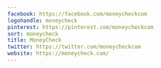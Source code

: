 ```yaml
---
facebook: https://facebook.com/moneycheckcom
logohandle: moneycheck
pinterest: https://pinterest.com/moneycheckcom
sort: moneycheck
title: MoneyCheck
twitter: https://twitter.com/moneycheckcom
website: https://moneycheck.com/
---
```

